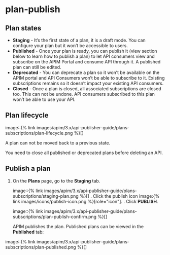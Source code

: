 # plan-publish

## Plan states

* **Staging** - It’s the first state of a plan, it is a draft mode. You can configure your plan but it won’t be accessible to users.
* **Published** - Once your plan is ready, you can publish it (view section below to learn how to publish a plan) to let API consumers view and subscribe on the APIM Portal and consume API through it. A published plan can still be edited.
* **Deprecated** - You can deprecate a plan so it won’t be available on the APIM portal and API Consumers won’t be able to subscribe to it. Existing subscriptions remains so it doesn’t impact your existing API consumers.
* **Closed** - Once a plan is closed, all associated subscriptions are closed too. This can not be undone. API consumers subscribed to this plan won’t be able to use your API.

## Plan lifecycle

image::\{% link images/apim/3.x/api-publisher-guide/plans-subscriptions/plan-lifecycle.png %\}\[]

A plan can not be moved back to a previous state.

You need to close all published or deprecated plans before deleting an API.

## Publish a plan

1.  On the **Plans** page, go to the **Staging** tab.

    image::\{% link images/apim/3.x/api-publisher-guide/plans-subscriptions/staging-plan.png %\}\[] . Click the publish icon image:\{% link images/icons/publish-icon.png %\}\[role="icon"]. . Click **PUBLISH**.

    image::\{% link images/apim/3.x/api-publisher-guide/plans-subscriptions/plan-publish-confirm.png %\}\[]

    APIM publishes the plan. Published plans can be viewed in the **Published** tab:

image::\{% link images/apim/3.x/api-publisher-guide/plans-subscriptions/plan-published.png %\}\[]
